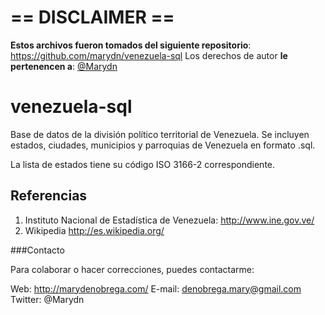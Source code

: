 
# == DISCLAIMER ==
**Estos archivos fueron tomados del siguiente repositorio**: https://github.com/marydn/venezuela-sql
Los derechos de autor **le pertenencen a**: [@Marydn](http://marydenobrega.com/)


venezuela-sql
=============

Base de datos de la división político territorial de Venezuela. Se incluyen estados, ciudades, municipios y parroquias de Venezuela en formato .sql.

La lista de estados tiene su código ISO 3166-2 correspondiente.


Referencias
-----------

1. Instituto Nacional de Estadística de Venezuela: http://www.ine.gov.ve/
2. Wikipedia http://es.wikipedia.org/

###Contacto

Para colaborar o hacer correcciones, puedes contactarme:

Web: http://marydenobrega.com/
E-mail: denobrega.mary@gmail.com
Twitter: @Marydn